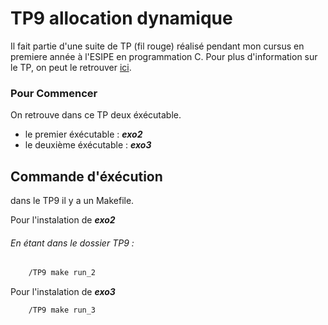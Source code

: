 # TP9 allocation dynamique

 Il fait partie d'une suite de TP (fil rouge) réalisé pendant mon cursus en premiere année à l'ESIPE en programmation C.
 Pour plus d'information sur le TP, on peut le retrouver [ici](http://igm.univ-mlv.fr/~borie/esipe/tp9.pdf).

### Pour Commencer

On retrouve dans ce TP deux éxécutable.

*   le premier éxécutable : ***exo2*** 
*   le deuxième éxécutable : ***exo3*** 


## Commande d'éxécution
 dans le TP9 il y a un Makefile. 

Pour l'instalation de ***exo2***  
###### En étant dans le dossier TP9 :

```Bash
    /TP9 make run_2
```

Pour l'instalation de ***exo3*** 

```Bash
    /TP9 make run_3
```
